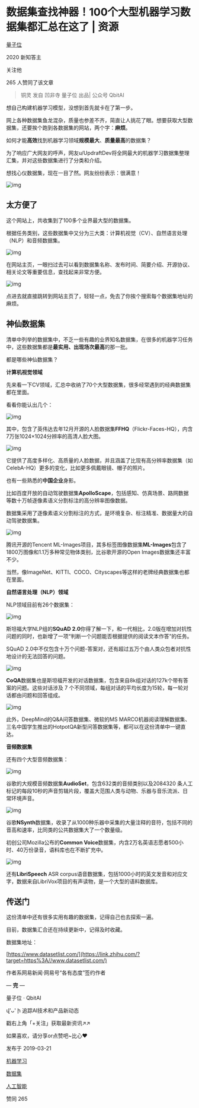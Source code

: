 # 数据集查找神器！100个大型机器学习数据集都汇总在这了 | 资源

[量子位](https://www.zhihu.com/org/liang-zi-wei-48)[](https://www.zhihu.com/question/48509984)

2020 新知答主

关注他

265 人赞同了该文章

> 铜灵 发自 凹非寺
> 量子位 出品| 公众号 QbitAI

想自己构建机器学习模型，没想到首先就卡在了第一步。

网上各种数据集鱼龙混杂，质量也参差不齐，简直让人挑花了眼。想要获取大型数据集，还要挨个跑到各数据集的网站，两个字：**麻烦**。

如何才能**高效**找到机器学习领域**规模最大**、**质量最高**的数据集？

为了响应广大网友的呼声，网友u/UpdraftDev将全网最大的机器学习数据集整理汇集，并对这些数据集进行了分类和介绍。

想找心仪数据集，现在一目了然。网友纷纷表示：很满意！

![img](https://pic3.zhimg.com/80/v2-abea3ea04b98ec30894793930b55dcc6_1440w.jpg)

## **太方便了**

这个网站上，共收集到了100多个业界最大型的数据集。

根据任务类别，这些数据集中又分为三大类：计算机视觉（CV）、自然语言处理（NLP）和音频数据集。

![img](https://pic1.zhimg.com/80/v2-ea6dbec939316fde8c6dc2547767e4c4_1440w.jpg)

在网站主页，一眼扫过去可以看到数据集名称、发布时间、简要介绍、开源协议、相关论文等重要信息，查找起来非常方便。

![img](https://pic1.zhimg.com/80/v2-2f5979c625ab2e2cddc3c8a54f483b58_1440w.jpg)

点进去就直接跳转到网站主页了，轻轻一点，免去了你挨个搜索每个数据集地址的麻烦。

## **神仙数据集**

清单中列举的数据集中，不乏一些有趣的业界知名数据集，在很多的机器学习任务中，这些数据集都是**最实用、出现场次最高**的那一批。

都是哪些神仙数据集？

**计算机视觉领域**

先来看一下CV领域，汇总中收纳了70个大型数据集，很多经常遇到的经典数据集都在里面。

看看你能认出几个：

![img](https://pic2.zhimg.com/80/v2-1a22f40b1e1ff07d6c8f9d567c758921_1440w.jpg)

其中，包含了英伟达去年12月开源的人脸数据集**FFHQ**（Flickr-Faces-HQ），内含7万张1024×1024分辨率的高清人脸大图。

![img](https://pic3.zhimg.com/80/v2-8d4630c8096bb2048dc0fd26ce764fde_1440w.jpg)

它提供了高度多样化、高质量的人脸数据，并且涵盖了比现有高分辨率数据集（如CelebA-HQ）更多的变化，比如更多佩戴眼镜、帽子的照片。

也有一些熟悉的**中国企业**身影。

比如百度开放的自动驾驶数据集**ApolloScape**，包括感知、仿真场景、路网数据等数十万帧逐像素语义分割标注的高分辨率图像数据。

数据集采用了逐像素语义分割标注的方式，是环境复杂、标注精准、数据量大的自动驾驶数据集。

![img](https://pic4.zhimg.com/80/v2-e4dd55d14dd870cab92c13c61ceddb43_1440w.jpg)

腾讯开源的Tencent ML-Images项目，其多标签图像数据集**ML-Images**包含了1800万图像和1.1万多种常见物体类别，比谷歌开源的Open Images数据集还丰富不少。

当然，像ImageNet、KITTI、COCO、Cityscapes等这样的老牌经典数据集也都在里面。

**自然语言处理（NLP）领域**

NLP领域目前有26个数据集：

![img](https://pic3.zhimg.com/80/v2-f14310666061f749af010f62e165c4ea_1440w.jpg)

斯坦福大学NLP组的**SQuAD 2.0**你得了解一下，和一代相比，2.0版在增加对抗性问题的同时，也新增了一项“判断一个问题能否根据提供的阅读文本作答”的任务。

SQuAD 2.0中不仅包含十万个问题-答案对，还有超过五万个由人类众包者对抗性地设计的无法回答的问题。

![img](https://pic4.zhimg.com/80/v2-85e33fb80f03bf4bc41816cc71c8778f_1440w.jpg)

**CoQA**数据集也是斯坦福开发的对话数据集，包含来自8k组对话的127k个带有答案的问题。这些对话涉及 7 个不同领域，每组对话的平均长度为15轮，每一轮对话都由问题和回答组成。

![img](https://pic2.zhimg.com/80/v2-5d352442aa63f9cec024fb1f73ff6185_1440w.jpg)

此外，DeepMind的Q&A问答数据集、微软的MS MARCO机器阅读理解数据集、三名中国学生推出的HotpotQA新型问答数据集等，都可以在这份清单中一键直达。

**音频数据集**

还有四个大型音频数据集：

![img](https://pic2.zhimg.com/80/v2-7a46238f58d90741b060a63920cd9d51_1440w.jpg)

谷歌的大规模音频数据集**AudioSet**，包含632类的音频类别以及2084320 条人工标记的每段10秒的声音剪辑片段，覆盖大范围人类与动物、乐器与音乐流派、日常环境声音。

![img](https://pic1.zhimg.com/80/v2-52f628ad26c5ae2d1d73846640abaab4_1440w.jpg)

谷歌**NSynth**数据集，收录了从1000种乐器中采集的大量注释的音符，包括不同的音高和速率，比同类的公共数据集大了一个数量级。

初创公司Mozilla公布的**Common Voice**数据集，内含2万名英语志愿者500小时、40万份录音，语料库也在不断扩充中。

![img](https://pic2.zhimg.com/80/v2-edfd7246d23eb782d9c5761eba129fb5_1440w.jpg)

还有**LibriSpeech** ASR corpus语音数据集，包括1000小时的英文发音和对应文字，数据来自LibriVox项目的有声读物，是一个大型的语料数据库。

## **传送门**

这份清单中还有很多实用有趣的数据集，记得自己也去探索一遍。

目前，数据集汇合还在持续更新中，记得及时收藏。

数据集地址：

[https://www.datasetlist.com/](https://link.zhihu.com/?target=https%3A//www.datasetlist.com/)

作者系网易新闻·网易号“各有态度”签约作者

— **完** —

量子位 · QbitAI

վ'ᴗ' ի 追踪AI技术和产品新动态

戳右上角「+关注」获取最新资讯↗↗

如果喜欢，请分享or点赞吧~比心❤

发布于 2019-03-21

[机器学习](https://www.zhihu.com/topic/19559450)

[数据集](https://www.zhihu.com/topic/19612270)

[人工智能](https://www.zhihu.com/topic/19551275)

赞同 265